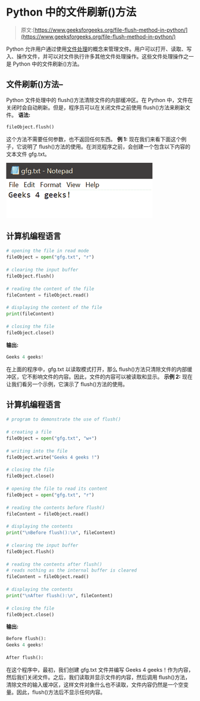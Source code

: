 # Python 中的文件刷新()方法

> 原文:[https://www.geeksforgeeks.org/file-flush-method-in-python/](https://www.geeksforgeeks.org/file-flush-method-in-python/)

Python 允许用户通过使用[文件处理](https://www.geeksforgeeks.org/file-handling-python/)的概念来管理文件。用户可以打开、读取、写入、操作文件，并可以对文件执行许多其他文件处理操作。这些文件处理操作之一是 Python 中的文件刷新()方法。

## 文件刷新()方法–

Python 文件处理中的 flush()方法清除文件的内部缓冲区。在 Python 中，文件在关闭时会自动刷新。但是，程序员可以在关闭文件之前使用 flush()方法来刷新文件。
**语法:**

```py
fileObject.flush()
```

这个方法不需要任何参数，也不返回任何东西。
**例 1:**
现在我们来看下面这个例子，它说明了 flush()方法的使用。在浏览程序之前，会创建一个包含以下内容的文本文件 gfg.txt。

![](img/2100d13ea2b483b3d582d24b37839f11.png)

## 计算机编程语言

```py
# opening the file in read mode
fileObject = open("gfg.txt", "r")

# clearing the input buffer
fileObject.flush()

# reading the content of the file
fileContent = fileObject.read()

# displaying the content of the file
print(fileContent)

# closing the file
fileObject.close()
```

**输出:**

```py
Geeks 4 geeks!
```

在上面的程序中，gfg.txt 以读取模式打开，那么 flush()方法只清除文件的内部缓冲区，它不影响文件的内容。因此，文件的内容可以被读取和显示。
**示例 2:**
现在让我们看另一个示例，它演示了 flush()方法的使用。

## 计算机编程语言

```py
# program to demonstrate the use of flush()

# creating a file
fileObject = open("gfg.txt", "w+")

# writing into the file
fileObject.write("Geeks 4 geeks !")

# closing the file
fileObject.close()

# opening the file to read its content
fileObject = open("gfg.txt", "r")

# reading the contents before flush()
fileContent = fileObject.read()

# displaying the contents
print("\nBefore flush():\n", fileContent)

# clearing the input buffer
fileObject.flush()

# reading the contents after flush()
# reads nothing as the internal buffer is cleared
fileContent = fileObject.read()

# displaying the contents
print("\nAfter flush():\n", fileContent)

# closing the file
fileObject.close()
```

**输出:**

```py
Before flush():
Geeks 4 geeks!

After flush():
```

在这个程序中，最初，我们创建 gfg.txt 文件并编写 Geeks 4 geeks！作为内容，然后我们关闭文件。之后，我们读取并显示文件的内容，然后调用 flush()方法，清除文件的输入缓冲区，这样文件对象什么也不读取，文件内容仍然是一个空变量。因此，flush()方法后不显示任何内容。
